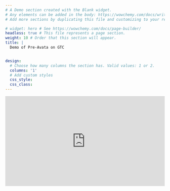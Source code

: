 ```yaml
---
# A Demo section created with the Blank widget.
# Any elements can be added in the body: https://wowchemy.com/docs/writing-markdown-latex/
# Add more sections by duplicating this file and customizing to your requirements.

# widget: hero # See https://wowchemy.com/docs/page-builder/
headless: true # This file represents a page section.
weight: 10 # Order that this section will appear.
title: |
  Demo of Pre-Avata on GTC


design:
  # Choose how many columns the section has. Valid values: 1 or 2.
  columns: '1'
  # Add custom styles
  css_style:
  css_class:
---
```



<div style="position: relative; padding-bottom: 56.25%; height: 0; overflow: hidden;">
  <iframe src="https://www.youtube.com/embed/G44Lkj7XDsA"
          style="position: absolute; top: 0; left: 0; width: 100%; height: 100%; border:0;"
          allowfullscreen="" title="YouTube Video"></iframe>
</div>